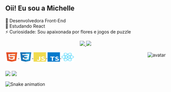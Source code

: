 ## Oii! Eu sou a Michelle

🔭 Desenvolvedora Front-End<br>
🌱 Estudando React<br>
⚡ Curiosidade: Sou apaixonada por flores e jogos de puzzle


<div align="center">
  <a href="https://github.com/mmorilhas">
   <img height="180em" src="https://github-readme-stats.vercel.app/api?username=mmorilhas&show_icons=true&include_all_commits=true&count_private=true&hide=stars&bg_color=45deg,9772FB,764AF1,764AF1,F32424&icon_color=F32424&title_color=F2F2F2&text_color=F2F2F2"/>
  <img height="180em" src="https://github-readme-stats.vercel.app/api/top-langs/?username=mmorilhas&layout=compact&langs_count=7&bg_color=45deg,764AF1,9772FB,9772FB,764AF1&title_color=F2F2F2&text_color=F2F2F2"/>
</div>

<div style="display: inline_block"><br>
   <img align="center" alt="MM-HTML" height="30" width="40" src="https://raw.githubusercontent.com/devicons/devicon/master/icons/html5/html5-original.svg">
  <img align="center" alt="MM-CSS" height="30" width="40" src="https://raw.githubusercontent.com/devicons/devicon/master/icons/css3/css3-original.svg">
  <img align="center" alt="MM-Js" height="30" width="40" src="https://raw.githubusercontent.com/devicons/devicon/master/icons/javascript/javascript-plain.svg">
  <img align="center" alt="MM-Ts" height="30" width="40" src="https://raw.githubusercontent.com/devicons/devicon/master/icons/typescript/typescript-plain.svg">
  <img align="center" alt="MM-React" height="30" width="40" src="https://raw.githubusercontent.com/devicons/devicon/master/icons/react/react-original.svg">
  <img align="right" alt="avatar" height="200"  src="https://user-images.githubusercontent.com/70179922/176975758-02ccfdc7-4dc1-456c-935c-cd3998a1fb93.png">
</div>

  ## 
  
<div> 
  <a href = "mailto:michelle.morilhas@gmail.com"><img src="https://img.shields.io/badge/-Gmail-%23333?style=for-the-badge&logo=gmail&logoColor=white" target="_blank"></a>
  <a href="https://www.linkedin.com/in/michellemorilhas" target="_blank"><img src="https://img.shields.io/badge/-LinkedIn-%230077B5?style=for-the-badge&logo=linkedin&logoColor=white" target="_blank"></a> 
 
  ![Snake animation](https://github.com/mmorilhas/mmorilhas/blob/output/github-contribution-grid-snake.svg)
 </div>
